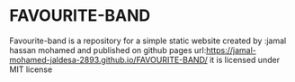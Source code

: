 # FAVOURITE-BAND
Favourite-band is a repository for a simple static website created by :jamal hassan mohamed and published on github pages url:https://jamal-mohamed-jaldesa-2893.github.io/FAVOURITE-BAND/ it is licensed under MIT license
